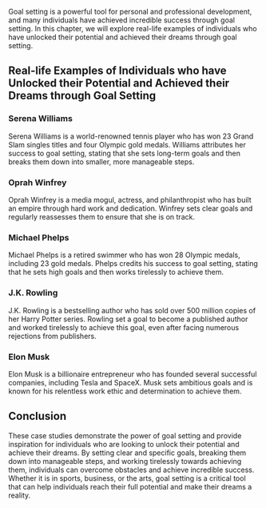 
Goal setting is a powerful tool for personal and professional development, and many individuals have achieved incredible success through goal setting. In this chapter, we will explore real-life examples of individuals who have unlocked their potential and achieved their dreams through goal setting.

Real-life Examples of Individuals who have Unlocked their Potential and Achieved their Dreams through Goal Setting
------------------------------------------------------------------------------------------------------------------

### Serena Williams

Serena Williams is a world-renowned tennis player who has won 23 Grand Slam singles titles and four Olympic gold medals. Williams attributes her success to goal setting, stating that she sets long-term goals and then breaks them down into smaller, more manageable steps.

### Oprah Winfrey

Oprah Winfrey is a media mogul, actress, and philanthropist who has built an empire through hard work and dedication. Winfrey sets clear goals and regularly reassesses them to ensure that she is on track.

### Michael Phelps

Michael Phelps is a retired swimmer who has won 28 Olympic medals, including 23 gold medals. Phelps credits his success to goal setting, stating that he sets high goals and then works tirelessly to achieve them.

### J.K. Rowling

J.K. Rowling is a bestselling author who has sold over 500 million copies of her Harry Potter series. Rowling set a goal to become a published author and worked tirelessly to achieve this goal, even after facing numerous rejections from publishers.

### Elon Musk

Elon Musk is a billionaire entrepreneur who has founded several successful companies, including Tesla and SpaceX. Musk sets ambitious goals and is known for his relentless work ethic and determination to achieve them.

Conclusion
----------

These case studies demonstrate the power of goal setting and provide inspiration for individuals who are looking to unlock their potential and achieve their dreams. By setting clear and specific goals, breaking them down into manageable steps, and working tirelessly towards achieving them, individuals can overcome obstacles and achieve incredible success. Whether it is in sports, business, or the arts, goal setting is a critical tool that can help individuals reach their full potential and make their dreams a reality.
